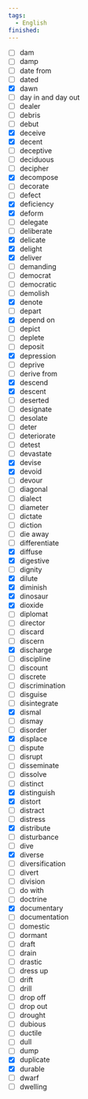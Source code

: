 ```yaml
---
tags:
  - English
finished:
---
```

- [ ] dam
- [ ] damp
- [ ] date from
- [ ] dated
- [x] dawn
- [ ] day in and day out
- [ ] dealer
- [ ] debris
- [ ] debut
- [x] deceive
- [x] decent
- [ ] deceptive
- [ ] deciduous
- [ ] decipher
- [x] decompose
- [ ] decorate
- [ ] defect
- [x] deficiency
- [x] deform
- [ ] delegate
- [ ] deliberate
- [x] delicate
- [x] delight
- [x] deliver
- [ ] demanding
- [ ] democrat
- [ ] democratic
- [ ] demolish
- [x] denote
- [ ] depart
- [x] depend on
- [ ] depict
- [ ] deplete
- [ ] deposit
- [x] depression
- [ ] deprive
- [ ] derive from
- [x] descend
- [x] descent
- [ ] deserted
- [ ] designate
- [ ] desolate
- [ ] deter
- [ ] deteriorate
- [ ] detest
- [ ] devastate
- [x] devise
- [x] devoid
- [ ] devour
- [ ] diagonal
- [ ] dialect
- [ ] diameter
- [ ] dictate
- [ ] diction
- [ ] die away
- [ ] differentiate
- [x] diffuse
- [x] digestive
- [ ] dignity
- [x] dilute
- [x] diminish
- [x] dinosaur
- [x] dioxide
- [ ] diplomat
- [ ] director
- [ ] discard
- [ ] discern
- [x] discharge
- [ ] discipline
- [ ] discount
- [ ] discrete
- [ ] discrimination
- [ ] disguise
- [ ] disintegrate
- [x] dismal
- [ ] dismay
- [ ] disorder
- [x] displace
- [ ] dispute
- [ ] disrupt
- [ ] disseminate
- [ ] dissolve
- [ ] distinct
- [x] distinguish
- [x] distort
- [ ] distract
- [ ] distress
- [x] distribute
- [ ] disturbance
- [ ] dive
- [x] diverse
- [ ] diversification
- [ ] divert
- [ ] division
- [ ] do with
- [ ] doctrine
- [x] documentary
- [ ] documentation
- [ ] domestic
- [ ] dormant
- [ ] draft
- [ ] drain
- [ ] drastic
- [ ] dress up
- [ ] drift
- [ ] drill
- [ ] drop off
- [ ] drop out
- [ ] drought
- [ ] dubious
- [ ] ductile
- [ ] dull
- [ ] dump
- [x] duplicate
- [x] durable
- [ ] dwarf
- [ ] dwelling